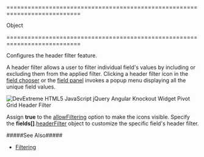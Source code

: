 ===========================================================================
<!--type-->Object<!--/type-->
===========================================================================

<!--shortDescription-->
Configures the header filter feature.
<!--/shortDescription-->

<!--fullDescription-->
A header filter allows a user to filter individual field's values by including or excluding them from the applied filter. Clicking a header filter icon in the [field chooser](/Documentation/Guide/Widgets/PivotGrid/Visual_Elements/#Field_Chooser) or the [field panel](/Documentation/Guide/Widgets/PivotGrid/Visual_Elements/#Field_Panel) invokes a popup menu displaying all the unique field values. 

![DevExtreme HTML5 JavaScript jQuery Angular Knockout Widget Pivot Grid Header Filter](/Content/images/doc/17_2/DataGrid/PivotGrid_headerFilter.png)

Assign **true** to the [allowFiltering](/Documentation/ApiReference/UI_Widgets/dxPivotGrid/Configuration/#allowFiltering) option to make the icons visible. Specify the **fields[]**.[headerFilter](/Documentation/ApiReference/Data_Layer/PivotGridDataSource/Configuration/fields/headerFilter/) object to customize the specific field's header filter.

#####See Also#####
- [Filtering](/Documentation/Guide/Widgets/PivotGrid/Filtering/)
<!--/fullDescription-->